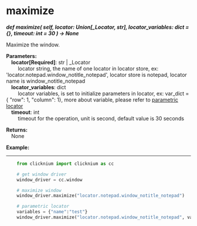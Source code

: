 # maximize

***def maximize(
        self, 
        locator: Union[_Locator, str],
        locator_variables: dict = {}, 
        timeout: int = 30
    ) -> None***  

Maximize the window.

**Parameters:**  
    &emsp;**locator[Required]**: str | _Locator  
        &emsp;&emsp; locator string, the name of one locator in locator store, ex: 'locator.notepad.window_notitle_notepad', locator store is notepad, locator name is window_notitle_notepad  
    &emsp;**locator_variables**: dict  
        &emsp;&emsp; locator variables, is set to initialize parameters in locator, ex: var_dict = { "row": 1,  "column": 1}, more about variable, please refer to [parametric locator](./doc/automation/parametric_locator.md)  
    &emsp;**timeout**: int  
        &emsp;&emsp; timeout for the operation, unit is second, default value is 30 seconds 

**Returns:**  
    &emsp;None

**Example:**
***
```python
    from clicknium import clicknium as cc

    # get window driver
    window_driver = cc.window

    # maximize window
    window_driver.maximize("locator.notepad.window_notitle_notepad")

    # parametric locator
    variables = {"name":"test"}
    window_driver.maximize("locator.notepad.window_notitle_notepad", variables)
```